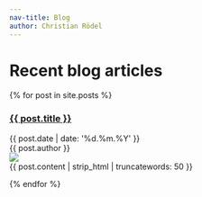 ```yaml
---
nav-title: Blog
author: Christian Rödel
---
```


<h1> Recent blog articles </h1>

{% for post in site.posts %}
<h3> <a href="{{ post.url | prepend: site.baseurl }}">{{ post.title }}</a> </h3>
  <section class="post-date">
  {{ post.date | date: '%d.%m.%Y' }}
  </section>

  <section class="post-author">
  {{ post.author }}
  </section>
  
  <img class="post-image" src="{{ site.baseurl }}/assets/images/{{ post.image }}"/>

  <section class="post-excerpt">
  {{ post.content | strip_html | truncatewords: 50 }}
  </section>
  
{% endfor %}
      
